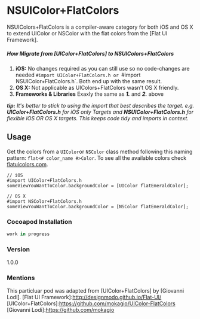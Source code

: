 # NSUIColor+FlatColors

NSUIColors+FlatColors is a compiler-aware category for both iOS and OS X to extend UIColor or NSColor with the flat colors from the [Flat UI Framework]. 

##### How Migrate from [UIColor+FlatColors] to NSUIColors+FlatColors
1. **iOS:** No changes required as you can still use so no code-changes are needed `#import UIColor+FlatColors.h or `#import NSUIColor+FlatColors.h`. Both end up with the same result.
2. **OS X:** Not applicable as UIColors+FlatColors wasn't OS X friendly.
3. **Frameworks & Libraries** Exaxly the same as ***1.*** and ***2.*** above

***tip:*** *It's better to stick to using the import that best describes the target. e.g. **UIColor+FlatColors.h** for iOS only Targets and **NSUIColor+FlatColors.h** for flexible iOS OR OS X targets. This keeps code tidy and imports in context.*

## Usage
Get the colors from a `UIColor`or `NSColor` class method following this naming pattern: `flat<# color_name #>Color`. To see all the available colors check [flatuicolors.com](http://flatuicolors.com/).
```objc
// iOS
#import UIColor+FlatColors.h
someViewYouWantToColor.backgroundColor = [UIColor flatEmeraldColor];
```
```objc
// OS X
#import NSColor+FlatColors.h
someViewYouWantToColor.backgroundColor = [NSColor flatEmeraldColor];
```
### Cocoapod Installation
```ruby
work in progress
```

### Version
1.0.0

### Mentions
This particluar pod was adapted from [UIColor+FlatColors] by [Giovanni Lodi].
[Flat UI Framework]:http://designmodo.github.io/Flat-UI/
[UIColor+FlatColors]:https://github.com/mokagio/UIColor-FlatColors
[Giovanni Lodi]:https://github.com/mokagio

